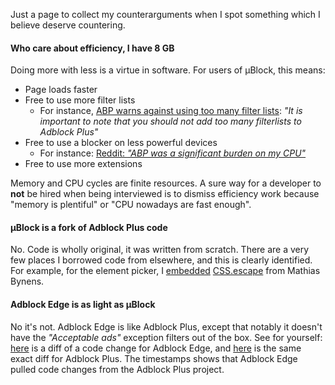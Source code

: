 Just a page to collect my counterarguments when I spot something which I believe deserve countering.

#### Who care about efficiency, I have 8 GB

Doing more with less is a virtue in software. For users of µBlock, this means:

- Page loads faster
- Free to use more filter lists
    - For instance, [ABP warns against using too many filter lists](https://adblockplus.org/en/getting_started#subscription): _"It is important to note that you should not add too many filterlists to Adblock Plus"_
- Free to use a blocker on less powerful devices
    - For instance: [Reddit: _"ABP was a significant burden on my CPU"_](http://www.reddit.com/r/chromeos/comments/298jh1/just_a_tip_try_out_%C2%B5block_for_your_adblocking/)
- Free to use more extensions

Memory and CPU cycles are finite resources. A sure way for a developer to **not** be hired when being interviewed is to dismiss efficiency work because "memory is plentiful" or "CPU nowadays are fast enough".

#### µBlock is a fork of Adblock Plus code

No. Code is wholly original, it was written from scratch. There are a very few places I borrowed code from elsewhere, and this is clearly identified. For example, for the element picker, I [embedded](https://github.com/gorhill/uBlock/blob/master/js/element-picker.js#L27) [CSS.escape](http://mths.be/cssescape) from Mathias Bynens.

#### Adblock Edge is as light as µBlock

No it's not. Adblock Edge is like Adblock Plus, except that notably it doesn't have the _"Acceptable ads"_ exception filters out of the box. See for yourself: [here](https://bitbucket.org/adstomper/adblockedge/diff/lib/filterClasses.js?diff1=f89367e6ddc7&diff2=a642b932365d9521042cf8fec56089caca496a7d&at=default) is a diff of a code change for Adblock Edge, and [here](https://github.com/adblockplus/adblockplus/commit/384cb64c6d3c2aa698b5f15c9d8aaefd22c889aa#diff-3) is the same exact diff for Adblock Plus. The timestamps shows that Adblock Edge pulled code changes from the Adblock Plus project.